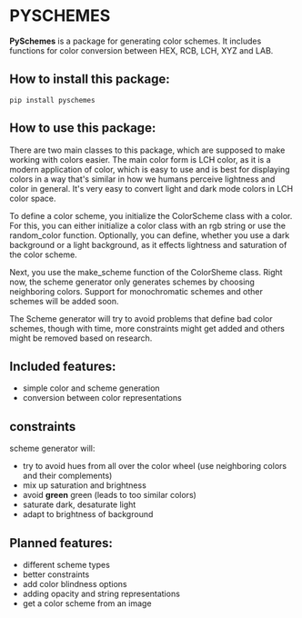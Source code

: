 # PYSCHEMES

**PySchemes** is a package for generating color schemes. It includes functions for color conversion between HEX, RCB, LCH, XYZ and LAB.

## How to install this package:

`pip install pyschemes`

## How to use this package:

There are two main classes to this package, which are supposed to make working with colors easier. The main color form is LCH color, as it is a modern application of color, which is easy to use and is best for displaying colors in a way that's similar in how we humans perceive lightness and color in general. It's very easy to convert light and dark mode colors in LCH color space.

To define a color scheme, you initialize the ColorScheme class with a color. For this, you can either initialize a color class with an rgb string or use the random_color function. Optionally, you can define, whether you use a dark background or a light background, as it effects lightness and saturation of the color scheme.

Next, you use the make_scheme function of the ColorSheme class. Right now, the scheme generator only generates schemes by choosing neighboring colors. Support for monochromatic schemes and other schemes will be added soon.

The Scheme generator will try to avoid problems that define bad color schemes, though with time, more constraints might get added and others might be removed based on research.

## Included features:

- simple color and scheme generation
- conversion between color representations

## constraints

scheme generator will:

- try to avoid hues from all over the color wheel (use neighboring colors and their complements)
- mix up saturation and brightness
- avoid **green** green (leads to too similar colors)
- saturate dark, desaturate light 
- adapt to brightness of background

## Planned features:

- different scheme types
- better constraints
- add color blindness options
- adding opacity and string representations
- get a color scheme from an image

